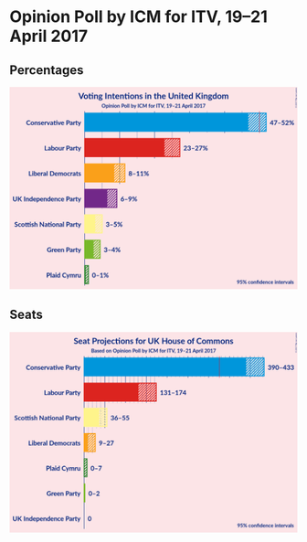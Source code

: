 # Opinion Poll by ICM for ITV, 19–21 April 2017

## Percentages

![Graph with percentages not yet produced](2017-04-21-ICM.png "Percentages")

## Seats

![Graph with seats not yet produced](2017-04-21-ICM-seats.png "Seats")

